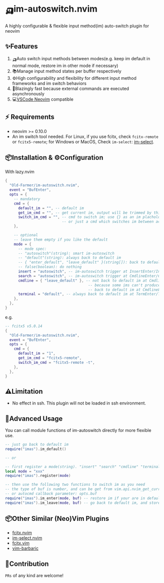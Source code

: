 # 🛺im-autoswitch.nvim

A highly configurable & flexible input method(im) auto-switch plugin for neovim

## ✨Features

1. 🛺Auto switch input methods between modes(e.g. keep im default in normal mode, restore im in other mode if necessary)
2. 📚Manage input method states per buffer respectively
3. ⚙️High configurability and flexibility for different input method frameworks and im switch behaviors
4. 🚀Blazingly fast because external commands are executed asynchronously
5. 💻[VSCode Neovim](https://github.com/vscode-neovim/vscode-neovim) compatible

## ⚡️ Requirements

- neovim >= 0.10.0
- An im switch tool needed. For Linux, if you use fcitx, check `fcitx-remote` or `fcitx5-remote`; for Windows or MacOS, Check `im-select`: [im-select](https://github.com/daipeihust/im-select).

## 📦Installation & ⚙️Configuration

With lazy.nvim

```lua
{
  "Old-Farmer/im-autoswitch.nvim",
  event = "BufEnter",
  opts = {
    -- mandatory
    cmd = {
      default_im = "", -- default im
      get_im_cmd = "", -- get current im, output will be trimmed by this plugin
      switch_im_cmd = "", -- cmd to switch im; use {} as an im placholder
                          -- or just a cmd which switches im between active/inactive
    },

    -- optional
    -- leave them empty if you like the default
    mode = {
      -- mode spec:
      -- "autoswitch"(string): smart im-autoswitch
      -- "default"(string): always back to default im
      -- { "enter_default", "leave_default" }(string[]): back to default im at enter & leave
      -- false(boolean): do nothing
      insert = "autoswitch", -- im-autoswitch trigger at InsertEnter/InsertLeave
      search = "autoswitch", -- im-autoswitch trigger at CmdlineEnter/CmdlineLeave(/ or \?)
      cmdline = { "leave_default" }, -- not back to default im at CmdlineEnter(:) by default
                                      -- because some ims can't produce ":" directly;
                                      -- back to default im at CmdlineLeave(:)
      terminal = "default", -- always back to default im at TermEnter/TermLeave
    },
  },
}
```

e.g.

```lua
-- fcitx5 v5.0.14
{
  "Old-Farmer/im-autoswitch.nvim",
  event = "BufEnter",
  opts = {
    cmd = {
      default_im = "1",
      get_im_cmd = "fcitx5-remote",
      switch_im_cmd = "fcitx5-remote -t",
    },
  },
}
```

## ⚠️Limitation

- No effect in ssh. This plugin will not be loaded in ssh environment.

## 🚀Advanced Usage

You can call module functions of im-autoswitch directly for more flexible use.

```lua
-- just go back to default im
require("imas").im_default()

-- or

-- first register a mode(string). "insert" "search" "cmdline" "terminal" are all reserved
local mode = "xxx"
require("imas").register(mode)

-- then use the following two functions to switch im as you need
-- the type of buf is number, and can be get from vim.api.nvim_get_current_buf()
-- or autocmd callback parameter: opts.buf
require("imas").im_enter(mode, buf) -- restore im if your are in default im
require("imas").im_leave(mode, buf) -- go back to default im, and store current im state
```

## 📦Other Similar (Neo)Vim Plugins

- [fcitx.nvim](https://github.com/h-hg/fcitx.nvim)
- [im-select.nvim](https://github.com/keaising/im-select.nvim)
- [fcitx.vim](https://github.com/lilydjwg/fcitx.vim)
- [vim-barbaric](https://github.com/rlue/vim-barbaric)

## 🤝Contribution

`PRs` of any kind are welcome!
